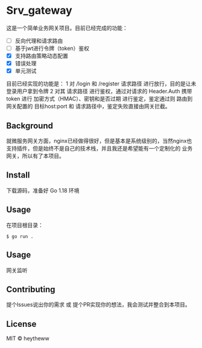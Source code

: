 # Srv_gateway
这是一个简单业务网关项目。目前已经完成的功能：
- [ ] 反向代理和请求路由
- [ ] 基于jwt进行令牌（token）鉴权
- [x] 支持路由策略动态配置
- [x] 错误处理
- [x] 单元测试

目前已经实现的功能是：
1 对 /login 和 /register 请求路径 进行放行，目的是让未登录用户拿到令牌
2 对其 请求路径 进行鉴权，通过对请求的 Header.Auth 携带 token 进行 加密方式（HMAC）、密钥和是否过期 进行鉴定，鉴定通过则 路由到网关配置的 目标host:port 和 请求路径中，鉴定失败直接由网关拦截。

## Background
就微服务网关方面，nginx已经做得很好，但是基本是系统级别的，当然nginx也支持插件，但是始终不是自己的技术栈，并且我还是希望能有一个定制化的 业务网关，所以有了本项目。

## Install
下载源码，准备好 Go 1.18 环境

## Usage
在项目根目录：
```
$ go run .
```

## Usage
网关监听

## Contributing
提个Issues说出你的需求 或 提个PR实现你的想法，我会测试并整合到本项目。

## License
MIT © heytheww